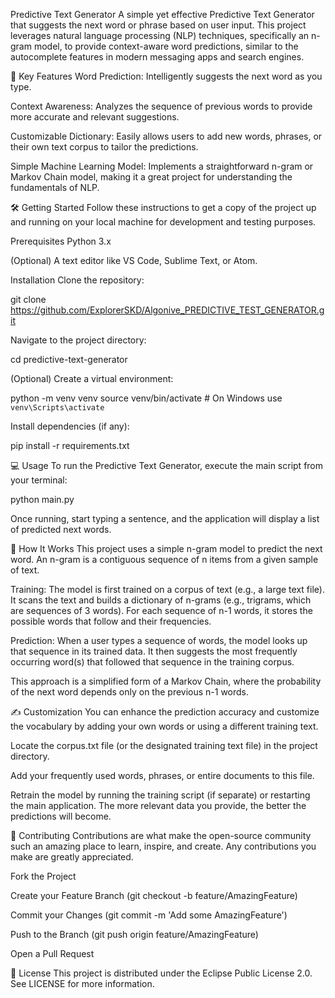 Predictive Text Generator
A simple yet effective Predictive Text Generator that suggests the next word or phrase based on user input. This project leverages natural language processing (NLP) techniques, specifically an n-gram model, to provide context-aware word predictions, similar to the autocomplete features in modern messaging apps and search engines.

🚀 Key Features
Word Prediction: Intelligently suggests the next word as you type.

Context Awareness: Analyzes the sequence of previous words to provide more accurate and relevant suggestions.

Customizable Dictionary: Easily allows users to add new words, phrases, or their own text corpus to tailor the predictions.

Simple Machine Learning Model: Implements a straightforward n-gram or Markov Chain model, making it a great project for understanding the fundamentals of NLP.

🛠️ Getting Started
Follow these instructions to get a copy of the project up and running on your local machine for development and testing purposes.

Prerequisites
Python 3.x

(Optional) A text editor like VS Code, Sublime Text, or Atom.

Installation
Clone the repository:

git clone https://github.com/ExplorerSKD/Algonive_PREDICTIVE_TEST_GENERATOR.git

Navigate to the project directory:

cd predictive-text-generator

(Optional) Create a virtual environment:

python -m venv venv
source venv/bin/activate  # On Windows use `venv\Scripts\activate`

Install dependencies (if any):

pip install -r requirements.txt

💻 Usage
To run the Predictive Text Generator, execute the main script from your terminal:

python main.py

Once running, start typing a sentence, and the application will display a list of predicted next words.

🧠 How It Works
This project uses a simple n-gram model to predict the next word. An n-gram is a contiguous sequence of n items from a given sample of text.

Training: The model is first trained on a corpus of text (e.g., a large text file). It scans the text and builds a dictionary of n-grams (e.g., trigrams, which are sequences of 3 words). For each sequence of n-1 words, it stores the possible words that follow and their frequencies.

Prediction: When a user types a sequence of words, the model looks up that sequence in its trained data. It then suggests the most frequently occurring word(s) that followed that sequence in the training corpus.

This approach is a simplified form of a Markov Chain, where the probability of the next word depends only on the previous n-1 words.

✍️ Customization
You can enhance the prediction accuracy and customize the vocabulary by adding your own words or using a different training text.

Locate the corpus.txt file (or the designated training text file) in the project directory.

Add your frequently used words, phrases, or entire documents to this file.

Retrain the model by running the training script (if separate) or restarting the main application. The more relevant data you provide, the better the predictions will become.

🤝 Contributing
Contributions are what make the open-source community such an amazing place to learn, inspire, and create. Any contributions you make are greatly appreciated.

Fork the Project

Create your Feature Branch (git checkout -b feature/AmazingFeature)

Commit your Changes (git commit -m 'Add some AmazingFeature')

Push to the Branch (git push origin feature/AmazingFeature)

Open a Pull Request

📄 License
This project is distributed under the Eclipse Public License 2.0. See LICENSE for more information.
